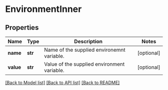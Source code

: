 # EnvironmentInner

## Properties
Name | Type | Description | Notes
------------ | ------------- | ------------- | -------------
**name** | **str** | Name of the supplied environemnt variable. | [optional] 
**value** | **str** | Value of the supplied environment variable. | [optional] 

[[Back to Model list]](../README.md#documentation-for-models) [[Back to API list]](../README.md#documentation-for-api-endpoints) [[Back to README]](../README.md)


